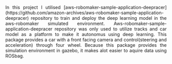 <p style='text-align: justify;'> In this project I utilised [aws-robomaker-sample-application-deepracer](https://github.com/amazon-archives/aws-robomaker-sample-application-deepracer) repository to train
and deploy the deep learning model in the aws-robomaker simulated environment. Aws-robomaker-sample-application-deepracer repository was only used to utilize tracks 
and car model as a platform to make it autonomus using deep learning. This package provides a car with a front facing camera and control(steering and acceleration) through four wheel.
Because this package provides the simulation environment in gazebo, it makes alot easier to aquire data using ROSbag.</p>
